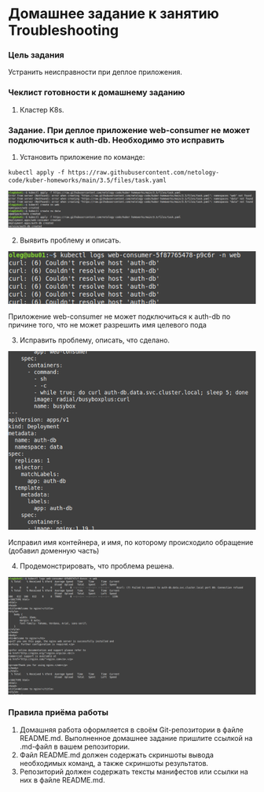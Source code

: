 # Домашнее задание к занятию Troubleshooting

### Цель задания

Устранить неисправности при деплое приложения.

### Чеклист готовности к домашнему заданию

1. Кластер K8s.

### Задание. При деплое приложение web-consumer не может подключиться к auth-db. Необходимо это исправить

1. Установить приложение по команде:
```shell
kubectl apply -f https://raw.githubusercontent.com/netology-code/kuber-homeworks/main/3.5/files/task.yaml
```

![13-05-01](./13-05-01.png)

2. Выявить проблему и описать.

![13-05-02](./13-05-02.png)

Приложение web-consumer не может подключиться к auth-db по причине того, что не может разрешить имя целевого пода 

3. Исправить проблему, описать, что сделано.

![13-05-04](./13-05-04.png)

Исправил имя контейнера, и имя, по которому происходило обращение (добавил доменную часть)

4. Продемонстрировать, что проблема решена.

![13-05-03](./13-05-03.png)


### Правила приёма работы

1. Домашняя работа оформляется в своём Git-репозитории в файле README.md. Выполненное домашнее задание пришлите ссылкой на .md-файл в вашем репозитории.
2. Файл README.md должен содержать скриншоты вывода необходимых команд, а также скриншоты результатов.
3. Репозиторий должен содержать тексты манифестов или ссылки на них в файле README.md.